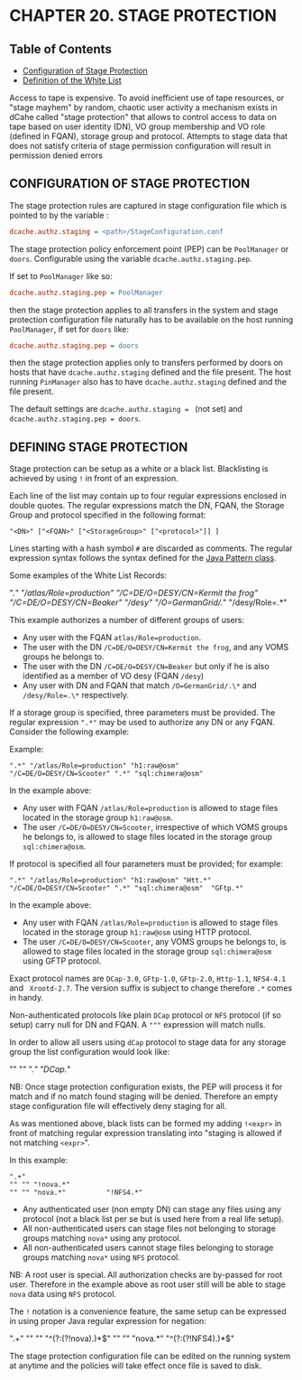 CHAPTER 20.  STAGE PROTECTION
=============================

## Table of Contents

+ [Configuration of Stage Protection](#configuration-of-stage-protection)
+ [Definition of the White List](#definition-of-the-white-list)

Access to tape is expensive. To avoid inefficient use of tape resources, or "stage mayhem" by random, chaotic  user
activity a mechanism exists in dCahe called "stage protection" that allows to control access to data on tape based
on user identity (DN), VO group membership and VO role (defined in FQAN),
storage group and protocol. Attempts to stage data that does not satisfy criteria of
stage permission configuration will result in permission denied errors

## CONFIGURATION OF STAGE PROTECTION

The stage protection rules are captured in stage configuration file which
is pointed to by  the variable :

```ini
dcache.authz.staging = <path>/StageConfiguration.conf
```

The stage protection policy enforcement point (PEP) can be
`PoolManager` or `doors`. Configurable using the variable
`dcache.authz.staging.pep`.

If set to `PoolManager` like so:

```ini
dcache.authz.staging.pep = PoolManager
```

then the stage protection applies to all transfers in the system and stage protection
configuration file naturally has to be available on the host running `PoolManager`, if
set for `doors` like:

```ini
dcache.authz.staging.pep = doors
```

then the stage protection applies only to transfers performed by doors on hosts that have
`dcache.authz.staging` defined and the file present. The host running `PinManager` also has to have
`dcache.authz.staging` defined and the file present.

The default settings are `dcache.authz.staging = ` (not set) and
`dcache.authz.staging.pep = doors`.

## DEFINING STAGE PROTECTION

Stage protection can be setup as a white or a black list.  Blacklisting is achieved by
using `!` in front of an expression.

Each line of the list may contain up to four regular expressions
enclosed in double quotes. The regular expressions match the DN, FQAN,
the Storage Group and protocol specified in the following format:

    "<DN>" ["<FQAN>" ["<StorageGroup>" ["<protocol>"]] ]

Lines starting with a hash symbol `#` are discarded as comments. The regular expression syntax follows the syntax defined for
the [Java Pattern class](http://docs.oracle.com/javase/6/docs/api/java/util/regex/Pattern.html).


Some examples of the White List Records:

   ".*" "/atlas/Role=production"
   "/C=DE/O=DESY/CN=Kermit the frog"
   "/C=DE/O=DESY/CN=Beaker" "/desy"
   "/O=GermanGrid/.*" "/desy/Role=.*"

This example authorizes a number of different groups of users:

-   Any user with the FQAN  `atlas/Role=production`.
-   The user with the DN `/C=DE/O=DESY/CN=Kermit the frog`, and any VOMS groups he belongs to.
-   The user with the DN `/C=DE/O=DESY/CN=Beaker` but only if he is also identified as a member of VO desy (FQAN `/desy`)
-   Any user with DN and FQAN that match `/O=GermanGrid/.\*` and `/desy/Role=.\*` respectively.

If a storage group is specified, three parameters must be provided. The regular expression `".*"` may be used to authorize any DN or any FQAN. Consider the following example:

Example:

    ".*" "/atlas/Role=production" "h1:raw@osm"
    "/C=DE/O=DESY/CN=Scooter" ".*" "sql:chimera@osm"

In the example above:

-   Any user with
    FQAN
    `/atlas/Role=production`
    is allowed to stage files located in the storage group
    `h1:raw@osm`.
-   The user
    `/C=DE/O=DESY/CN=Scooter`, irrespective of which VOMS groups he belongs to, is allowed to stage files located in the storage group
    `sql:chimera@osm`.

If protocol is specified all four parameters must be provided; for
example:

    ".*" "/atlas/Role=production" "h1:raw@osm" "Htt.*"
    "/C=DE/O=DESY/CN=Scooter" ".*" "sql:chimera@osm"  "GFtp.*"

In the example above:

-   Any user with
    FQAN
    `/atlas/Role=production`
    is allowed to stage files located in the storage group
    `h1:raw@osm` using HTTP protocol.
-   The user
    `/C=DE/O=DESY/CN=Scooter`, any VOMS groups he belongs to,
    is allowed to stage files located in the storage group
    `sql:chimera@osm` using GFTP protocol.


Exact protocol names are `DCap-3.0`, `GFtp-1.0`, `GFtp-2.0`, `Http-1.1`, `NFS4-4.1` and ` Xrootd-2.7`.
The version suffix is subject to change therefore `.*` comes in handy.

Non-authenticated protocols like plain `DCap` protocol or `NFS` protocol (if so setup)
carry null for DN and FQAN. A `"""` expression will match nulls.

In order to allow all users using `dCap` protocol to stage data for any storage
group the list configuration would look like:

   ""  "" ".*" "DCap.*"

NB: Once stage protection configuration exists, the PEP will process it for match and if
no match found staging will be denied. Therefore an empty stage configuration file will
effectively deny staging for all.

As was mentioned above, black lists can be formed my adding `!<expr>` in front of matching
regular expression translating into "staging is allowed if not matching `<expr>`".

In this example:
```
".+"
"" "" "!nova.*"
"" "" "nova.*"          "!NFS4.*"
```
-   Any authenticated user (non empty DN) can stage any files using any protocol (not a black list per se but is used here from a real life setup).
-   All non-authenticated users can stage files not belonging to storage groups matching
`nova*` using any protocol.
-   All non-authenticated users cannot stage files belonging to storage groups matching
`nova*` using `NFS` protocol.

NB: A root user is special. All authorization checks are by-passed for root user. Therefore
in the example above as root user still will be able to stage `nova` data using `NFS` protocol.

The `!` notation is a convenience feature, the same setup can be expressed in using proper
Java regular expression for negation:

   ".+"
   "" "" "^(?:(?!nova).)*$"
   "" "" "nova.*"          "^(?:(?!NFS4).)*$"

The stage protection configuration file can be edited on the running system at anytime and
the policies will take effect once file is saved to disk.